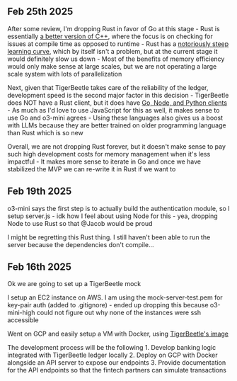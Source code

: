## Feb 25th 2025

After some review, I'm dropping Rust in favor of Go at this stage
    - Rust is essentially [a better version of C++](https://www.youtube.com/watch?v=5C_HPTJg5ek), where the focus is on checking for issues at compile time as opposed to runtime
    - Rust has a [notoriously steep learning curve](https://www.youtube.com/watch?v=2hXNd6x9sZs), which by itself isn't a problem, but at the current stage it would definitely slow us down 
    - Most of the benefits of memory efficiency would only make sense at large scales, but we are not operating a large scale system with lots of parallelization 

Next, given that TigerBeetle takes care of the reliability of the ledger, development speed is the second major factor in this decision
    - TigerBeetle does NOT have a Rust client, but it does have [Go, Node, and Python clients](https://github.com/tigerbeetle/tigerbeetle/blob/main/src/clients/README.md)
    - As much as I'd love to use JavaScript for this as well, it makes sense to use Go and o3-mini agrees 
    - Using these languages also gives us a boost with LLMs because they are better trained on older programming language than Rust which is so new 

Overall, we are not dropping Rust forever, but it doesn't make sense to pay such high development costs for memory management when it's less impactful
    - It makes more sense to iterate in Go and once we have stabilized the MVP we can re-write it in Rust if we want to 

## Feb 19th 2025

o3-mini says the first step is to actually build the authentication module, so I setup server.js
    - idk how I feel about using Node for this
    - yea, dropping Node to use Rust so that @Jacob would be proud

I might be regretting this Rust thing. I still haven't been able to run the server because the dependencies don't compile...

## Feb 16th 2025

Ok we are going to set up a TigerBeetle mock 

I setup an EC2 instance on AWS. I am using the mock-server-test.pem for key-pair auth (added to .gitignore)
    - ended up dropping this because o3-mini-high could not figure out why none of the instances were ssh accessible

Went on GCP and easily setup a VM with Docker, using [TigerBeetle's image](https://docs.tigerbeetle.com/operating/docker/)

The development process will be the following
    1. Develop banking logic integrated with TigerBeetle ledger locally 
    2. Deploy on GCP with Docker alongside an API server to expose our endpoints
    3. Provide documentation for the API endpoints so that the fintech partners can simulate transactions

